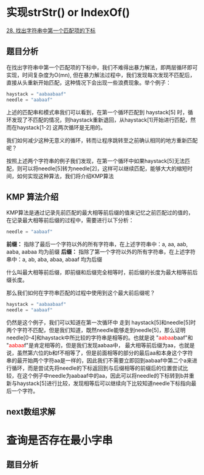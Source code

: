 # 实现strStr() or IndexOf()

[28. 找出字符串中第一个匹配项的下标](https://leetcode.cn/problems/find-the-index-of-the-first-occurrence-in-a-string/)

## 题目分析

在找出字符串中第一个匹配项的下标中，我们不难得出暴力解法，即两层循环即可实现，时间复杂度为O(mn), 但在暴力解法过程中，我们发现每次发现不匹配后，直接从头重新开始匹配，这种情况下会出现一些浪费现象。举个例子：
```python
haystack = "aabaabaaf"
needle = "aabaaf"
```
上述的匹配串和模式串我们可以看到，在第一个循环匹配到 haystack\[5] 时，循环发现了不匹配的情况，则haystack重新退回，从haystack\[1]开始进行匹配，然而在haystack\[1-2] 这两次循环是无用的。

我们如何减少这种无意义的循环，转而让程序跳转至之前确认相同的地方重新匹配呢？

按照上述两个字符串的例子我们发现，在第一个循环中如果haystack\[5]无法匹配，则可以将needle\[5]转为needle\[2]，这样可以继续匹配，能够大大的缩短时间，如何实现这种算法，我们将介绍KMP算法
## KMP 算法介绍

KMP算法是通过记录先前匹配的最大相等前后缀的值来记忆之前匹配过的值的，在记录最大相等前后缀的过程中，需要进行以下分析：

```python 
needle = "aabaaf"
```
**前缀：** 指除了最后一个字符以外的所有字符串，在上述字符串中：a, aa, aab, aaba, aabaa 均为前缀
**后缀：** 指除了第一个字符以外的所有字符串，在上述字符串中：a, ab, aba, abaa, abaaf 均为后缀

什么叫最大相等前后缀，即前缀和后缀完全相等时，前后缀的长度为最大相等前后缀长度。

那么我们如何在字符串匹配的过程中使用到这个最大前后缀呢？
```python
haystack = "aabaabaaf"
needle = "aabaaf"
```
仍然是这个例子，我们可以知道在第一次循环中 走到 haystack\[5]和needle\[5]时两个字符不匹配，但是我们知道，既然needle能够走到needle\[5]，那么证明needle\[0-4]和haystack中所比较的字符串是相等的。也就是说 "<font color=red>aabaa</font>baaf"和 "<font color=red>aabaa</font>f"是肯定相等的，但是我们发现aabaa中， 最大相等前后缀为aa，也就是说，虽然第六位的b和f不相等了，但是前面相等的部分的最后aa和本身这个字符串的最开始两个字符aa是一样的，因此我们不需要立即回到aabaaf中第二个a来进行循环，而是尝试先将needle的下标返回到与后缀相等的前缀后的位置尝试比较，在这个例子中needle为aabaaf中的aa，因此可以将needle的下标转到b并重新与haystack\[5]进行比较，发现相等后可以继续向下比较知道needle下标指向最后一个字符。
## next数组求解



# 查询是否存在最小字串

## 题目分析